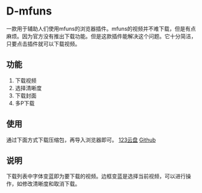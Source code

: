 # D-mfuns

一款用于辅助人们使用mfuns的浏览器插件。mfuns的视频并不难下载，但是有点麻烦。因为官方没有推出下载功能。但是这款插件能解决这个问题。它十分简洁，只要点击插件就可以下载视频。

## 功能

1. 下载视频
2. 选择清晰度
3. 下载封面
4. 多P下载

## 使用

通过下面方式下载压缩包，再导入浏览器即可。
[123云盘](https://www.123684.com/s/fFb4jv-wRUBd)
[Github](https://github.com/YuiGasuki/D-mfuns/blob/main/resources/D-mfuns%200.1.0.7z)

## 说明

下载列表中字体变蓝即为要下载的视频。边框变蓝是选择当前视频，可以进行操作，如修改清晰度和取消下载。

